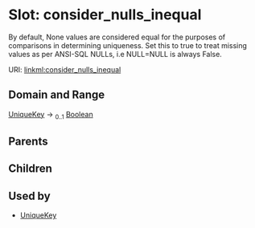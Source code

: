 
# Slot: consider_nulls_inequal

By default, None values are considered equal for the purposes of comparisons in determining uniqueness. Set this to true to treat missing values as per ANSI-SQL NULLs, i.e NULL=NULL is always False.

URI: [linkml:consider_nulls_inequal](https://w3id.org/linkml/consider_nulls_inequal)


## Domain and Range

[UniqueKey](UniqueKey.md) &#8594;  <sub>0..1</sub> [Boolean](types/Boolean.md)

## Parents


## Children


## Used by

 * [UniqueKey](UniqueKey.md)
